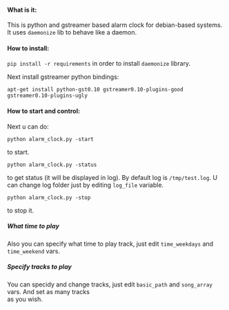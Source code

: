 #### What is it:
This is python and gstreamer based alarm clock for debian-based systems. It uses `daemonize` lib to
behave like a daemon.

#### How to install:
`pip install -r requirements` in order to install `daemonize` library.

Next install gstreamer python bindings:

`apt-get install python-gst0.10 gstreamer0.10-plugins-good gstreamer0.10-plugins-ugly`

#### How to start and control:

Next u can do:

`python alarm_clock.py -start`  

 to start.

`python alarm_clock.py -status`  

to get status (it will be displayed in log). By default log is `/tmp/test.log`. U can change
log folder just by editing `log_file` variable.

`python alarm_clock.py -stop`  

 to stop it.

##### What time to play
Also you can specify what time to play track, just edit `time_weekdays` and `time_weekend` vars.
##### Specify tracks to play
You can specidy and change tracks, just edit `basic_path` and `song_array` vars. And set as many tracks  
as you wish.
